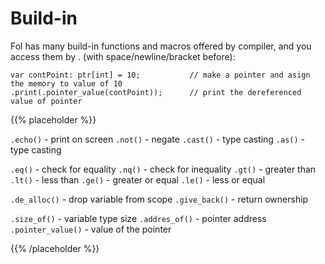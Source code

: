 # Build-in

Fol has many build-in functions and macros offered by compiler, and you access them by . (with space/newline/bracket before):

```
var contPoint: ptr[int] = 10;			// make a pointer and asign the memory to value of 10
.print(.pointer_value(contPoint));		// print the dereferenced value of pointer
```

{{% placeholder %}}

`.echo()`               - print on screen 
`.not()`                - negate
`.cast()`               - type casting
`.as()`                 - type casting

`.eq()`                 - check for equality
`.nq()`                 - check for inequality
`.gt()`                 - greater than
`.lt()`                 - less than
`.ge()`                 - greater or equal
`.le()`                  - less or equal

`.de_alloc()`           - drop variable from scope
`.give_back()`          - return ownership

`.size_of()`            - variable type size
`.addres_of()`          - pointer address
`.pointer_value()`      - value of the pointer


{{% /placeholder %}}

